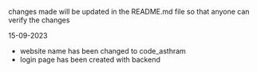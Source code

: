 changes made will be updated in the README.md file so that anyone can verify the changes

15-09-2023

* website name has been changed to code_asthram
* login page has been created with backend
  
